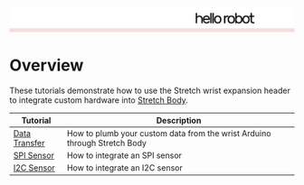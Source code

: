![](../images/HelloRobotLogoBar.png)

# Overview

These tutorials demonstrate how to use the Stretch wrist expansion header to integrate custom hardware into [Stretch Body](https://docs.hello-robot.com/stretch_body_guide/).

| Tutorial                                 | Description                                                  |
| ---------------------------------------- | ------------------------------------------------------------ |
| [Data Transfer](./docs/data_transfer.md) | How to plumb your custom data from the wrist Arduino through Stretch Body |
| [SPI Sensor](./docs/spi_sensor.md)       | How to integrate an SPI sensor                               |
| [I2C Sensor](./i2c_sensor.md)            | How to integrate an I2C sensor                               |

